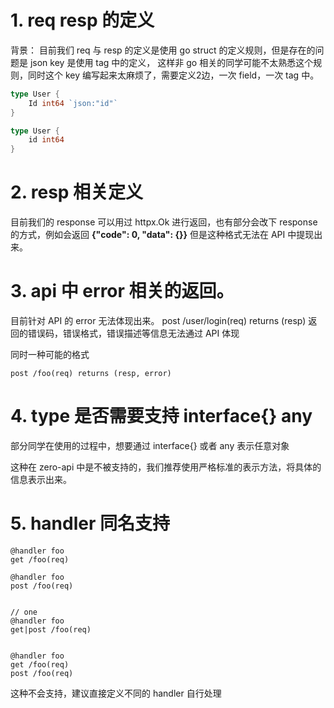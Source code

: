 # 1. req resp 的定义
背景： 目前我们 req 与 resp 的定义是使用 go struct 的定义规则，但是存在的问题是 json key 是使用 tag 中的定义，
这样非 go 相关的同学可能不太熟悉这个规则，同时这个 key 编写起来太麻烦了，需要定义2边，一次 field，一次 tag 中。

```go
type User {
    Id int64 `json:"id"`
}

type User {
	id int64 
}
```

# 2. resp 相关定义
目前我们的 response 可以用过 httpx.Ok 进行返回，也有部分会改下 response 的方式，例如会返回 **{"code": 0, "data": {}}**
但是这种格式无法在 API 中提现出来。


# 3. api 中 error 相关的返回。
目前针对 API 的 error 无法体现出来。 
post /user/login(req) returns (resp)
返回的错误码，错误格式，错误描述等信息无法通过 API 体现

同时一种可能的格式
```api
post /foo(req) returns (resp, error)
```
 
# 4. type 是否需要支持 interface{} any
部分同学在使用的过程中，想要通过 interface{} 或者 any 表示任意对象

这种在 zero-api 中是不被支持的，我们推荐使用严格标准的表示方法，将具体的信息表示出来。


# 5. handler 同名支持

```api
@handler foo
get /foo(req)

@handler foo
post /foo(req)


// one
@handler foo
get|post /foo(req)


@handler foo
get /foo(req)
post /foo(req)

```
这种不会支持，建议直接定义不同的 handler 自行处理
 